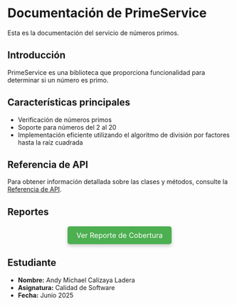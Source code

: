 # Documentación de PrimeService

Esta es la documentación del servicio de números primos.

## Introducción

PrimeService es una biblioteca que proporciona funcionalidad para determinar si un número es primo.

## Características principales

- Verificación de números primos
- Soporte para números del 2 al 20
- Implementación eficiente utilizando el algoritmo de división por factores hasta la raíz cuadrada

## Referencia de API

Para obtener información detallada sobre las clases y métodos, consulte la [Referencia de API](api/index.md).

## Reportes

<div style="text-align: center; margin: 20px 0;">
  <a href="./coverage/index.html" style="display: inline-block; background-color: #4CAF50; color: white; padding: 10px 20px; text-align: center; text-decoration: none; font-size: 16px; border-radius: 5px; box-shadow: 0 4px 8px rgba(0,0,0,0.2);">
    Ver Reporte de Cobertura
  </a>
</div>

## Estudiante

- **Nombre:** Andy Michael Calizaya Ladera
- **Asignatura:** Calidad de Software
- **Fecha:** Junio 2025
